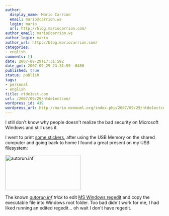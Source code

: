 ```yaml
---
author:
  display_name: Mario Carrion
  email: mario@carrion.ws
  login: mario
  url: http://blog.mariocarrion.com/
author_email: mario@carrion.ws
author_login: mario
author_url: http://blog.mariocarrion.com/
categories:
- english
comments: []
date: 2007-09-29T17:31:59Z
date_gmt: 2007-09-29 23:31:59 -0400
published: true
status: publish
tags:
- personal
- english
title: ntde1ect.com
url: /2007/09/29/ntde1ectcom/
wordpress_id: 419
wordpress_url: http://mario.monouml.org/index.php/2007/09/29/ntde1ectcom/
---
```


<p>I still don't know why people doesn't realize the bad security on Microsoft Windows and still uses it.</p>
<p>I went to print <a href="http://www.flickr.com/photos/mariocarrion/1459562363/">some stickers</a>, after using the USB Memory on the shared computer and going back to home I found a great present on my USB filesystem:</p>
<p><a href="http://www.flickr.com/photos/mariocarrion/1459717229/" title="Photo Sharing"><img src="http://farm2.static.flickr.com/1093/1459717229_990cc904dd_m.jpg" width="240" height="112" alt="autorun.inf" /></a></p>
<p>The known <em><a href="http://en.wikipedia.org/wiki/Autorun">autorun.inf</a> trick</em> to edit <a href="http://en.wikipedia.org/wiki/Windows_Registry">MS Windows regedit</a> and copy the executable file into Windows root folder. Too bad didn't work for me, I had liked running an edited regedit... oh wait I don't have regedit.</p>
